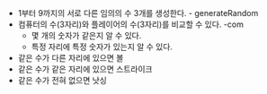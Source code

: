 - 1부터 9까지의 서로 다른 임의의 수 3개를 생성한다. - generateRandom
- 컴퓨터의 수(3자리)와 플레이어의 수(3자리)를 비교할 수 있다. -com
    - 몇 개의 숫자가 같은지 알 수 있다.
    - 특정 자리에 특정 숫자가 있는지 알 수 있다.
- 같은 수가 다른 자리에 있으면 볼
- 같은 수가 같은 자리에 있으면 스트라이크
- 같은 수가 전혀 없으면 낫싱